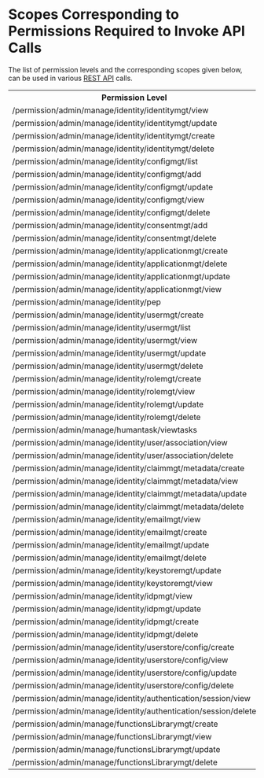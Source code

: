 # Scopes Corresponding to Permissions Required to Invoke API Calls

The list of permission levels and the corresponding scopes given below, can be used in various [REST API](../../apis/use-apis) calls. 

<table>
<tbody>
<tr style="height: 23px;">
<th style="height: 23px;">Permission Level</th>
<th style="height: 23px;">Scope</th>
</tr>
<tr style="height: 23px;">
<td style="height: 23px;">/permission/admin/manage/identity/identitymgt/view</td>
<td style="height: 23px;">internal_identity_mgt_view</td>
</tr>
<tr style="height: 23px;">
<td style="height: 23px;">/permission/admin/manage/identity/identitymgt/update</td>
<td style="height: 23px;">internal_identity_mgt_update</td>
</tr>
<tr style="height: 23px;">
<td style="height: 23px;">/permission/admin/manage/identity/identitymgt/create</td>
<td style="height: 23px;">internal_identity_mgt_create</td>
</tr>
<tr style="height: 23px;">
<td style="height: 23px;">/permission/admin/manage/identity/identitymgt/delete</td>
<td style="height: 23px;">internal_identity_mgt_delete</td>
</tr>
<tr style="height: 23px;">
<td style="height: 23px;">/permission/admin/manage/identity/configmgt/list</td>
<td style="height: 23px;">internal_config_mgt_list</td>
</tr>
<tr style="height: 23px;">
<td style="height: 23px;">/permission/admin/manage/identity/configmgt/add</td>
<td style="height: 23px;">internal_config_mgt_add</td>
</tr>
<tr style="height: 23px;">
<td style="height: 23px;">/permission/admin/manage/identity/configmgt/update</td>
<td style="height: 23px;">internal_config_mgt_update</td>
</tr>
<tr style="height: 23px;">
<td style="height: 23px;">/permission/admin/manage/identity/configmgt/view</td>
<td style="height: 23px;">internal_config_mgt_view</td>
</tr>
<tr style="height: 23px;">
<td style="height: 23px;">/permission/admin/manage/identity/configmgt/delete</td>
<td style="height: 23px;">internal_config_mgt_delete</td>
</tr>
<tr style="height: 23px;">
<td style="height: 23px;">/permission/admin/manage/identity/consentmgt/add</td>
<td style="height: 23px;">internal_consent_mgt_add</td>
</tr>
<tr style="height: 23px;">
<td style="height: 23px;">/permission/admin/manage/identity/consentmgt/delete</td>
<td style="height: 23px;">internal_consent_mgt_delete</td>
</tr>
<tr style="height: 23px;">
<td style="height: 23px;">/permission/admin/manage/identity/applicationmgt/create</td>
<td style="height: 23px;">internal_application_mgt_create</td>
</tr>
<tr style="height: 23px;">
<td style="height: 23px;">/permission/admin/manage/identity/applicationmgt/delete</td>
<td style="height: 23px;">internal_application_mgt_delete</td>
</tr>
<tr style="height: 23px;">
<td style="height: 23px;">/permission/admin/manage/identity/applicationmgt/update</td>
<td style="height: 23px;">internal_application_mgt_update</td>
</tr>
<tr style="height: 23px;">
<td style="height: 23px;">/permission/admin/manage/identity/applicationmgt/view</td>
<td style="height: 23px;">internal_application_mgt_view</td>
</tr>
<tr style="height: 23px;">
<td style="height: 23px;">/permission/admin/manage/identity/pep</td>
<td style="height: 23px;">internal_manage_pep</td>
</tr>
<tr style="height: 23px;">
<td style="height: 23px;">/permission/admin/manage/identity/usermgt/create</td>
<td style="height: 23px;">internal_user_mgt_create</td>
</tr>
<tr style="height: 23px;">
<td style="height: 23px;">/permission/admin/manage/identity/usermgt/list</td>
<td style="height: 23px;">internal_user_mgt_list</td>
</tr>
<tr style="height: 23px;">
<td style="height: 23px;">/permission/admin/manage/identity/usermgt/view</td>
<td style="height: 23px;">internal_user_mgt_view</td>
</tr>
<tr style="height: 23px;">
<td style="height: 23px;">/permission/admin/manage/identity/usermgt/update</td>
<td style="height: 23px;">internal_user_mgt_update</td>
</tr>
<tr style="height: 23px;">
<td style="height: 23px;">/permission/admin/manage/identity/usermgt/delete</td>
<td style="height: 23px;">internal_user_mgt_delete</td>
</tr>
<tr style="height: 23px;">
<td style="height: 23px;">/permission/admin/manage/identity/rolemgt/create</td>
<td style="height: 23px;">internal_role_mgt_create</td>
</tr>
<tr style="height: 23px;">
<td style="height: 23px;">/permission/admin/manage/identity/rolemgt/view</td>
<td style="height: 23px;">internal_role_mgt_view</td>
</tr>
<tr style="height: 23px;">
<td style="height: 23px;">/permission/admin/manage/identity/rolemgt/update</td>
<td style="height: 23px;">internal_role_mgt_update</td>
</tr>
<tr style="height: 23px;">
<td style="height: 23px;">/permission/admin/manage/identity/rolemgt/delete</td>
<td style="height: 23px;">internal_role_mgt_delete</td>
</tr>
<tr style="height: 23px;">
<td style="height: 23px;">/permission/admin/manage/humantask/viewtasks</td>
<td style="height: 23px;">internal_humantask_view</td>
</tr>
<tr style="height: 23px;">
<td style="height: 23px;">/permission/admin/manage/identity/user/association/view</td>
<td style="height: 23px;">internal_user_association_view</td>
</tr>
<tr style="height: 23px;">
<td style="height: 23px;">/permission/admin/manage/identity/user/association/delete</td>
<td style="height: 23px;">internal_user_association_delete</td>
</tr>
<tr style="height: 23px;">
<td style="height: 23px;">/permission/admin/manage/identity/claimmgt/metadata/create</td>
<td style="height: 23px;">internal_claim_meta_create</td>
</tr>
<tr style="height: 23px;">
<td style="height: 23px;">/permission/admin/manage/identity/claimmgt/metadata/view</td>
<td style="height: 23px;">internal_claim_meta_view</td>
</tr>
<tr style="height: 23px;">
<td style="height: 23px;">/permission/admin/manage/identity/claimmgt/metadata/update</td>
<td style="height: 23px;">internal_claim_meta_update</td>
</tr>
<tr style="height: 23px;">
<td style="height: 23px;">/permission/admin/manage/identity/claimmgt/metadata/delete</td>
<td style="height: 23px;">internal_claim_meta_delete</td>
</tr>
<tr style="height: 23px;">
<td style="height: 23px;">/permission/admin/manage/identity/emailmgt/view</td>
<td style="height: 23px;">internal_email_mgt_view</td>
</tr>
<tr style="height: 23px;">
<td style="height: 23px;">/permission/admin/manage/identity/emailmgt/create</td>
<td style="height: 23px;">internal_email_mgt_create</td>
</tr>
<tr style="height: 23px;">
<td style="height: 23px;">/permission/admin/manage/identity/emailmgt/update</td>
<td style="height: 23px;">internal_email_mgt_update</td>
</tr>
<tr style="height: 23px;">
<td style="height: 23px;">/permission/admin/manage/identity/emailmgt/delete</td>
<td style="height: 23px;">internal_email_mgt_delete</td>
</tr>
<tr style="height: 23px;">
<td style="height: 23px;">/permission/admin/manage/identity/keystoremgt/update</td>
<td style="height: 23px;">internal_keystore_update</td>
</tr>
<tr style="height: 23px;">
<td style="height: 23px;">/permission/admin/manage/identity/keystoremgt/view</td>
<td style="height: 23px;">internal_keystore_view</td>
</tr>
<tr style="height: 23px;">
<td style="height: 23px;">/permission/admin/manage/identity/idpmgt/view</td>
<td style="height: 23px;">internal_idp_view</td>
</tr>
<tr style="height: 23px;">
<td style="height: 23px;">/permission/admin/manage/identity/idpmgt/update</td>
<td style="height: 23px;">internal_idp_update</td>
</tr>
<tr style="height: 23px;">
<td style="height: 23px;">/permission/admin/manage/identity/idpmgt/create</td>
<td style="height: 23px;">internal_idp_create</td>
</tr>
<tr style="height: 23px;">
<td style="height: 23px;">/permission/admin/manage/identity/idpmgt/delete</td>
<td style="height: 23px;">internal_idp_delete</td>
</tr>
<tr style="height: 23px;">
<td style="height: 23px;">/permission/admin/manage/identity/userstore/config/create</td>
<td style="height: 23px;">internal_userstore_create</td>
</tr>
<tr style="height: 23px;">
<td style="height: 23px;">/permission/admin/manage/identity/userstore/config/view</td>
<td style="height: 23px;">internal_userstore_view</td>
</tr>
<tr style="height: 23px;">
<td style="height: 23px;">/permission/admin/manage/identity/userstore/config/update</td>
<td style="height: 23px;">internal_userstore_update</td>
</tr>
<tr style="height: 23px;">
<td style="height: 23px;">/permission/admin/manage/identity/userstore/config/delete</td>
<td style="height: 23px;">internal_userstore_delete</td>
</tr>
<tr style="height: 23px;">
<td style="height: 23px;">/permission/admin/manage/identity/authentication/session/view</td>
<td style="height: 23px;">internal_session_view</td>
</tr>
<tr style="height: 23px;">
<td style="height: 23px;">/permission/admin/manage/identity/authentication/session/delete</td>
<td style="height: 23px;">internal_session_delete</td>
</tr>
<tr style="height: 23px;">
<td style="height: 23px;">/permission/admin/manage/functionsLibrarymgt/create</td>
<td style="height: 23px;">internal_functional_lib_create</td>
</tr>
<tr style="height: 23px;">
<td style="height: 23px;">/permission/admin/manage/functionsLibrarymgt/view</td>
<td style="height: 23px;">internal_functional_lib_view</td>
</tr>
<tr style="height: 23px;">
<td style="height: 23px;">/permission/admin/manage/functionsLibrarymgt/update</td>
<td style="height: 23px;">internal_functional_lib_update</td>
</tr>
<tr style="height: 23px;">
<td style="height: 23px;">/permission/admin/manage/functionsLibrarymgt/delete</td>
<td style="height: 23px;">internal_functional_lib_delete</td>
</tr>
</tbody>
</table>
